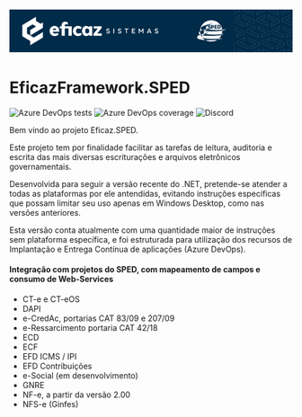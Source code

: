 # ![EficazFramework.SPED](Assets/GitHub-HeaderReadme.png)
# EficazFramework.SPED

![Azure DevOps tests](http://efshields.brazilsouth.azurecontainer.io:/azure-devops/tests/eficazcs/EficazFramework/21?compact_message)
![Azure DevOps coverage](http://efshields.brazilsouth.azurecontainer.io:/azure-devops/coverage/eficazcs/EficazFramework/21)
![Discord](https://img.shields.io/discord/846078359498653706)

   Bem vindo ao projeto Eficaz.SPED.
   
   Este projeto tem por finalidade facilitar as tarefas de leitura, auditoria e escrita das mais diversas escriturações e arquivos eletrônicos governamentais.
   
   Desenvolvida para seguir a versão recente do .NET, pretende-se atender a todas as plataformas por ele antendidas, evitando instruções específicas que possam limitar seu uso apenas em Windows Desktop, como nas versões anteriores.
   
   Esta versão conta atualmente com uma quantidade maior de instruções sem plataforma específica, e foi estruturada para utilização dos recursos de Implantação e Entrega Contínua de aplicações (Azure DevOps).


#### Integração com projetos do SPED, com mapeamento de campos e consumo de Web-Services
   - CT-e e CT-eOS
   - DAPI
   - e-CredAc, portarias CAT 83/09 e 207/09
   - e-Ressarcimento portaria CAT 42/18
   - ECD
   - ECF
   - EFD ICMS / IPI
   - EFD Contribuições
   - e-Social (em desenvolvimento)
   - GNRE
   - NF-e, a partir da versão 2.00
   - NFS-e (Ginfes)
